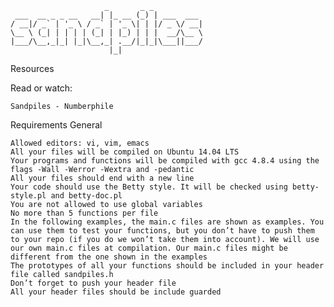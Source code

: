 ```
                     _       _ _
 ___  __ _ _ __   __| |_ __ (_) | ___  ___
/ __|/ _` | '_ \ / _` | '_ \| | |/ _ \/ __|
\__ \ (_| | | | | (_| | |_) | | |  __/\__ \
|___/\__,_|_| |_|\__,_| .__/|_|_|\___||___/
                      |_|
```

Resources

Read or watch:

    Sandpiles - Numberphile

Requirements
General

    Allowed editors: vi, vim, emacs
    All your files will be compiled on Ubuntu 14.04 LTS
    Your programs and functions will be compiled with gcc 4.8.4 using the flags -Wall -Werror -Wextra and -pedantic
    All your files should end with a new line
    Your code should use the Betty style. It will be checked using betty-style.pl and betty-doc.pl
    You are not allowed to use global variables
    No more than 5 functions per file
    In the following examples, the main.c files are shown as examples. You can use them to test your functions, but you don’t have to push them to your repo (if you do we won’t take them into account). We will use our own main.c files at compilation. Our main.c files might be different from the one shown in the examples
    The prototypes of all your functions should be included in your header file called sandpiles.h
    Don’t forget to push your header file
    All your header files should be include guarded
